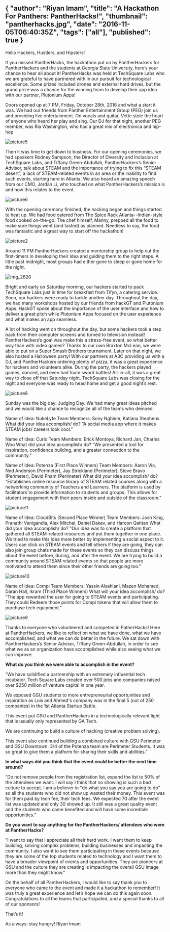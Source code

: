 {
  "author": "Riyan Imam",
  "title": "A Hackathon For Panthers: PantherHacks!",
  "thumbnail": "pantherhacks.jpg",
  "date": "2016-11-05T06:40:35Z",
  "tags": ["all"],
  "published": true
}
---
Hello Hackers, Hustlers, and Hipsters!

If you missed PantherHacks, the hackathon put on by PantherHackers for PantherHackers and the students at Georgia State University, here’s your chance to hear all about it! PantherHacks was held at TechSquare Labs who we are grateful to have partnered with in our pursuit for technological excellence. Some prizes included drones and external hard drives, but the grand prize was a chance for the winning team to develop their app idea with our partner, Plutonium Apps!

Doors opened up at 7 PM, Friday, October 28th, 2016 and what a start it was. We had our friends from Panther Entertainment Group (PEG) join us and providing live entertainment. On vocals and guitar, Vette stole the heart of anyone who heard her play and sing. Our DJ for that night, another PEG member, was Ria Washington, who had a great mix of electronica and hip-hop.

![picture5](http://imgur.com/lcyOOvV)

Then it was time to get down to business. For our opening ceremonies, we had speakers Rodney Sampson, the Director of Diversity and Inclusion at TechSquare Labs, and Tiffany Green-Abdullah, PantherHackers’s Senior Advisor, talk about STEAM and the importance of trying to fix this “STEAM desert”, a lack of STEAM-related events in an area or the inability to find such events, starting here in Atlanta. We also heard an amazing speech from our CMO, Jordan Li, who touched on what PantherHackers’s mission is and how this relates to the event.

![picture6](http://imgur.com/q35hAev)

With the opening ceremony finished, the hacking began and things started to heat up. We had food catered from The Spice Rack Atlanta--Indian-style food cooked on-the-go. The chef himself, Manny, prepped all the food to make sure things went (and tasted) as planned. Needless to say, the food was fantastic and a great way to start off the hackathon!

![picture2](http://imgur.com/kfvSl4T)

Around 11 PM PantherHackers created a mentorship group to help out the first-timers in developing their idea and guiding them to the right steps. A little past midnight, most groups had either gone to sleep or gone home for the night.

![img_2620](http://imgur.com/VrHH2xX)

Bright and early on Saturday morning, our hackers started to pack TechSquare Labs just in time for breakfast from Tifyn, a catering service. Soon, our hackers were ready to tackle another day. Throughout the day, we had many workshops hosted by our friends from hackGT and Plutonium Apps. HackGT spoke about the importance of the user interface and how to deliver a great pitch while Plutonium Apps focused on the user experience and what makes an app seamless.  

A lot of hacking went on throughout the day, but some hackers took a step back from their computer screens and turned to television instead! PantherHackers’s goal was make this a stress-free event, so what better way than with video games? Thanks to our own Braxton McLean, we were able to put on a Super Smash Brothers tournament. Later on that night, we also hosted a Halloween party! With our partners at A3C providing us with a DJ, and PantherHackers ordering plenty of pizza, it was a great experience for hackers and volunteers alike. During the party, the hackers played games, danced, and even had foam sword battles! All-in-all, it was a great way to close off that Saturday night. TechSquare Labs was closing for the night and everyone was ready to head home and get a good night’s rest.

![picture8](http://imgur.com/mJ6Rwdn)

Sunday was the big day: Judging Day. We had many great ideas pitched and we would like a chance to recognize all of the teams who demoed:

Name of Idea: NukeLyfe
Team Members: Sony Nghiem, Katiana Stephens
What did your idea accomplish/ do? “A social media app where it makes STEAM jobs/ careers look cool.”

Name of Idea: Curio
Team Members: Erick Montoya, Richard Jan, Charles Woo
What did your idea accomplish/ do? “We presented a tool for inspiration, confidence building, and a greater connection to the community.”

Name of Idea: Potenza (First Place Winners)
Team Members: Aaron Via, Ned Anderson (Perimeter), Jay Strickland (Perimeter), Steve Bravo (Perimeter), David Pham (Perimeter)
What did your idea accomplish/ do? “Establishes online resource library of STEAM related courses along with a networking community of Teachers and Learners. The platform is used by facilitators to provide information to students and groups. This allows for student engagement with their peers inside and outside of the classroom.”

![picture11](http://imgur.com/Sz6Amtq)

Name of Idea: CloudBits (Second Place Winner) Team Members: Josh King, Pranathi Venigandla, Alex Mitchel, Daniel Dakev, and Haroon Qahtan
What did your idea accomplish/ do? "Our idea was to create a platform that gathered all STEAM-related resources and put them together in one place. We tried to make this idea more better by implementing a social aspect to it. Users can click on STEAM events and tell others if they are going, they can also join group chats made for these events so they can discuss things about the event before, during, and after the event. We are trying to build a community around STEAM related events so that people are more motivated to attend them since their other friends are going too."

![picture10](http://imgur.com/ci4VhZZ)

Name of Idea: Compi
Team Members: Yassin Alsahlani, Mazen Mohamed, Daran Hall, Ikram (Third Place Winners)
What will your idea accomplish/ do? “The app rewarded the user for going to STEAM events and participating. They could Redeem those points for Compi tokens that will allow them to purchase tech equipment.”

![picture9](http://imgur.com/V4R0nxV)

Thanks to everyone who volunteered and competed in PatherHacks! Here at PantherHackers, we like to reflect on what we have done, what we have accomplished, and what we can do better in the future. We sat down with PantherHackers’s Senior Advisor, Tiffany Green-Abdullah, in order to see what we as an organization have accomplished while also seeing what we can improve:

**What do you think we were able to accomplish in the event?**

“We have solidified a partnership with an extremely influential tech incubator. Tech Square Labs created over 500 jobs and companies raised over $250 million of venture capital in one year.

We exposed GSU students to more entrepreneurial opportunities and inspiration as Luis and Ahmed's company was in the final 5 (out of 250 companies) in the 1st Atlanta Startup Battle.

This event put GSU and PantherHackers in a technologically relevant light that is usually only represented by GA Tech.  

We are continuing to build a culture of hacking (creative problem solving).

This event also continued building a combined culture with GSU Perimeter and GSU Downtown. 3/4 of the Potenza team are Perimeter Students. It was so great to give them a platform for sharing their skills and abilities.”

**In what ways did you think that the event could be better the next time around?**

“Do not remove people from the registration list, expand the list to 50% of the attendees we want. I will say I think that no showing is such a bad culture to accept. I am a believer in "do what you say you are going to do" so all the students who did not show up wasted their money. This event was for them paid by tech fee, their tech fees. We expected 70 after the event list was updated and only 30 showed up. It still was a great quality event and the students who came benefited and will have some incredible opportunities.”

**Do you want to say anything for the PantherHackers/ attendees who were at PantherHacks?**

“I want to say that I appreciate all their hard work. I want them to keep building, solving complex problems, building businesses and impacting the community. I also want to see them participating in these events because they are some of the top students related to technology and I want them to have a broader viewpoint of events and opportunities. They are pioneers at GSU and the culture they are creating is impacting the overall GSU image more than they might know.”

On the behalf of all PantherHackers, I would like to say thank you to everyone who came to the event and made it a hackathon to remember! It was truly a great experience and let’s hope we can do this again soon. Congratulations to all the teams that participated, and a special thanks to all of our sponsors!  

That’s it!

As always: stay hungry! Riyan Imam
